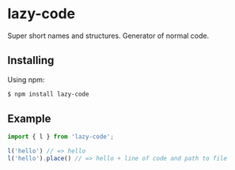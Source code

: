 # lazy-code
Super short names and structures. Generator of normal code.

## Installing

Using npm:

```bash
$ npm install lazy-code
```

## Example

```js
import { l } from 'lazy-code';

l('hello') // => hello
l('hello').place() // => hello + line of code and path to file
```

